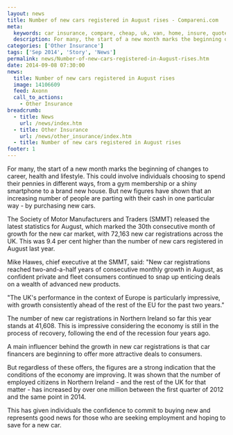 ```yaml
---
layout: news
title: Number of new cars registered in August rises - Compareni.com
meta:
  keywords: car insurance, compare, cheap, uk, van, home, insure, quotes, online, comparison, bike, loans, life
  description: For many, the start of a new month marks the beginning of changes to career, health and lifestyle. This could involve individuals choosing to spend th
categories: ['Other Insurance']
tags: ['Sep 2014', 'Story', 'News']
permalink: news/Number-of-new-cars-registered-in-August-rises.htm
date: 2014-09-08 07:30:00
news:
  title: Number of new cars registered in August rises
  image: 14106609
  feed: Axonn
  call_to_actions:
    - Other Insurance
breadcrumb:
  - title: News
    url: /news/index.htm
  - title: Other Insurance
    url: /news/other_insurance/index.htm
  - title: Number of new cars registered in August rises
footer: 1
---
```


For many, the start of a new month marks the beginning of changes to career, health and lifestyle. This could involve individuals choosing to spend their pennies in different ways, from a gym membership or a shiny smartphone to a brand new house. But new figures have shown that an increasing number of people are parting with their cash in one particular way - by purchasing new cars.

The Society of Motor Manufacturers and Traders (SMMT) released the latest statistics for August, which marked the 30th consecutive month of growth for the new car market, with 72,163 new car registrations across the UK. This was 9.4 per cent higher than the number of new cars registered in August last year.

Mike Hawes, chief executive at the SMMT, said: &quot;New car registrations reached two-and-a-half years of consecutive monthly growth in August, as confident private and fleet consumers continued to snap up enticing deals on a wealth of advanced new products.

&quot;The UK&#39;s performance in the context of Europe is particularly impressive, with growth consistently ahead of the rest of the EU for the past two years.&quot;

The number of new car registrations in Northern Ireland so far this year stands at 41,608. This is impressive considering the economy is still in the process of recovery, following the end of the recession four years ago.

A main influencer behind the growth in new car registrations is that car financers are beginning to offer more attractive deals to consumers.

But regardless of these offers, the figures are a strong indication that the conditions of the economy are improving. It was shown that the number of employed citizens in Northern Ireland - and the rest of the UK for that matter - has increased by over one million between the first quarter of 2012 and the same point in 2014.

This has given individuals the confidence to commit to buying new and represents good news for those who are seeking employment and hoping to save for a new car. &nbsp;
